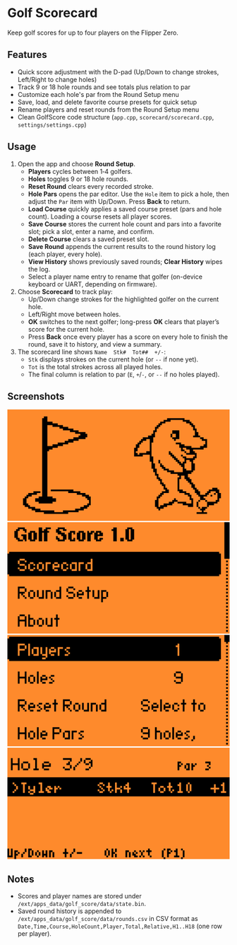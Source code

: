 # Golf Scorecard
Keep golf scores for up to four players on the Flipper Zero.

## Features
- Quick score adjustment with the D-pad (Up/Down to change strokes, Left/Right to change holes)
- Track 9 or 18 hole rounds and see totals plus relation to par
- Customize each hole's par from the Round Setup menu
- Save, load, and delete favorite course presets for quick setup
- Rename players and reset rounds from the Round Setup menu
- Clean GolfScore code structure (`app.cpp`, `scorecard/scorecard.cpp`, `settings/settings.cpp`)

## Usage
1. Open the app and choose **Round Setup**.
   - **Players** cycles between 1‑4 golfers.
   - **Holes** toggles 9 or 18 hole rounds.
   - **Reset Round** clears every recorded stroke.
   - **Hole Pars** opens the par editor. Use the `Hole` item to pick a hole, then adjust the `Par` item with Up/Down. Press **Back** to return.
   - **Load Course** quickly applies a saved course preset (pars and hole count). Loading a course resets all player scores.
   - **Save Course** stores the current hole count and pars into a favorite slot; pick a slot, enter a name, and confirm.
   - **Delete Course** clears a saved preset slot.
   - **Save Round** appends the current results to the round history log (each player, every hole).
   - **View History** shows previously saved rounds; **Clear History** wipes the log.
   - Select a player name entry to rename that golfer (on-device keyboard or UART, depending on firmware).
2. Choose **Scorecard** to track play:
   - Up/Down change strokes for the highlighted golfer on the current hole.
   - Left/Right move between holes.
   - **OK** switches to the next golfer; long-press **OK** clears that player’s score for the current hole.
   - Press **Back** once every player has a score on every hole to finish the round, save it to history, and view a summary.
3. The scorecard line shows `Name  Stk#  Tot##  +/-`:
   - `Stk` displays strokes on the current hole (or `--` if none yet).
   - `Tot` is the total strokes across all played holes.
   - The final column is relation to par (`E`, `+`/`-`, or `--` if no holes played).

## Screenshots

![Splash screen](screenshots/splash.png)
![Home menu](screenshots/home.png)
![Settings menu](screenshots/settings.png)
![Round summary](screenshots/round.png)

## Notes
- Scores and player names are stored under `/ext/apps_data/golf_score/data/state.bin`.
- Saved round history is appended to `/ext/apps_data/golf_score/data/rounds.csv` in CSV format as `Date,Time,Course,HoleCount,Player,Total,Relative,H1..H18` (one row per player).
